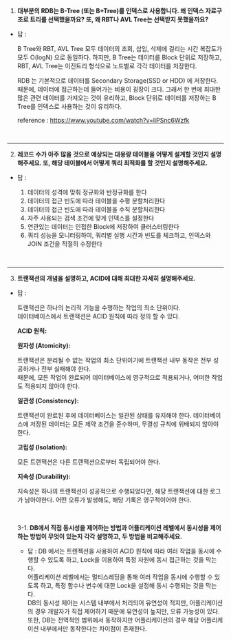 1. **대부분의 RDB는 B-Tree (또는 B+Tree)를 인덱스로 사용합니다. 왜 인덱스 자료구조로 트리를 선택했을까요? 또, 왜 RBT나 AVL Tree는 선택받지 못했을까요?**

- 답 : 

   B Tree와 RBT, AVL Tree 모두 데이터의 조회, 삽입, 삭제에 걸리는 시간 복잡도가 모두 O(logN) 으로 동일하다. 하지만, B Tree는 데이터를 Block 단위로 저장하고, RBT, AVL Tree는 이진트리 형식으로 노드별로 각각 데이터를 저장한다.

   RDB 는 기본적으로 데이터를 Secondary Storage(SSD or HDD) 에 저장한다. 때문에, 데이터에 접근하는데 들어가는 비용이 굉장이 크다. 그래서 한 번에 최대한 많은 관련 데이터를 가져오는 것이 유리하고, Block 단위로 데이터를 저장하는 B Tree를 인덱스로 사용하는 것이 유리하다.

   reference : https://www.youtube.com/watch?v=liPSnc6Wzfk

<br>

---
2. **레코드 수가 아주 많을 것으로 예상되는 대용량 테이블을 어떻게 설계할 것인지 설명해주세요. 또, 해당 테이블에서 어떻게 쿼리 최적화를 할 것인지 설명해주세요.**

- 답 : 

   1. 데이터의 성격에 맞춰 정규화와 반정규화를 한다
   2. 데이터의 접근 빈도에 따라 테이블을 수평 분할처리한다
   3. 데이터의 접근 빈도에 따라 테이블을 수직 분할처리한다
   4. 자주 사용되는 검색 조건에 맞게 인덱스를 설정한다
   5. 연관있는 데이터는 인접한 Block에 저장하여 클러스터링한다
   6. 쿼리 성능을 모니터링하여, 쿼리별 실행 시간과 빈도를 체크하고, 인덱스와 JOIN 조건을 적절히 수정한다



<br>

---
3. **트랜잭션의 개념을 설명하고, ACID에 대해 최대한 자세히 설명해주세요.**

 - 답 :  

   트랜잭션은 하나의 논리적 기능을 수행하는 작업의 최소 단위이다.  
   데이터베이스에서 트랜잭션은 ACID 원칙에 따라 정의 할 수 있다.

   **ACID 원칙:**   

   **원자성 (Atomicity):**

   트랜잭션은 분리될 수 없는 작업의 최소 단위이기에 트랜잭션 내부 동작은 전부 성공하거나 전부 실패해야 한다.  
   때문에, 모든 작업이 완료되어 데이터베이스에 영구적으로 적용되거나, 어떠한 작업도 적용되지 않아야 한다.
     
   **일관성 (Consistency):**

   트랜잭션이 완료된 후에 데이터베이스는 일관된 상태를 유지해야 한다.
   데이터베이스에 저장된 데이터는 모든 제약 조건을 준수하며, 무결성 규칙에 위배되지 않아야 한다.

   **고립성 (Isolation):**

   모든 트랜잭션은 다른 트랜잭션으로부터 독립되어야 한다.

   **지속성 (Durability):**

   지속성은 하나의 트랜잭션이 성공적으로 수행되었다면, 해당 트랜잭션에 대한 로그가 남아야한다.
   어떤 오류가 발생해도, 해당 기록은 영구적이어야 한다.
   
    <br>
   
   3-1. **DB에서 직접 동시성을 제어하는 방법과 어플리케이션 레벨에서 동시성을 제어하는 방법이 무엇이 있는지 각각 설명하고, 두 방법을 비교해주세요.**

   - 답 : 
      DB 에서는 트렌젝션을 사용하여 ACID 원칙에 따라 여러 작업을 동시에 수행할 수 있도록 하고, Lock을 이용하여 특정 자원에 동시 접근하는 것을 막는다.  
      어플리케이션 레벨에서는 멀티스레딩을 통해 여러 작업을 동시에 수행할 수 있도록 하고, 특정 함수나 변수에 대한 Lock을 설정해 동시 수행되는 것을 막는다.  
      DB의 동시성 제어는 시스템 내부에서 처리되어 유연성이 적지만, 어플리케이션의 경우 개발자가 직접 제어하기 때문에 유연성이 높지만, 오류 가능성이 있다. 또한, DB는 전역적인 범위에서 동작하지만 어플리케이션의 경우 해당 어플리케이션 내부에서만 동작한다는 차이점이 존재한다. 


